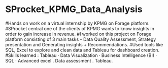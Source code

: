 # SProcket_KPMG_Data_Analysis


#Hands on work on a virtual internship by KPMG on Forage platform. 
#SProcket central one of the clients of KPMG wants to know insights in order to gain increase in revenue.
#I worked on this project on Forage platform consisting of 3 main tasks - Data Quality Assessment, Strategy presentation and Generating insights + Recommendations.
#Used tools like SQL, Excel to explore and clean data and Tableau for dashboard creation.
#Skills learned : Tableau · Data Visualization · Business Intelligence (BI) · SQL · Advanced excel . Data assessment . Tableau.
